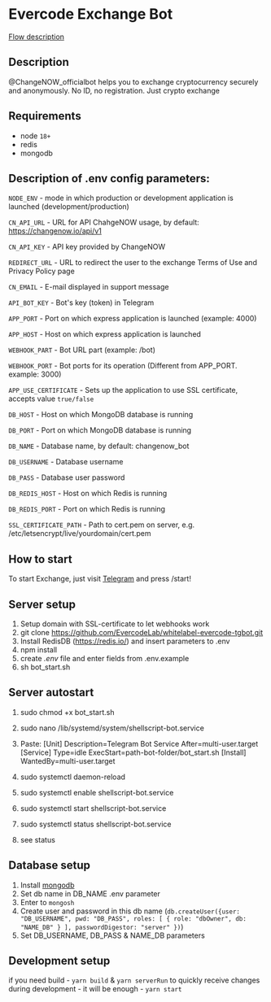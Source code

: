 # Evercode Exchange Bot

[Flow description](./FLOW.md)

## Description

@ChangeNOW_officialbot helps you to exchange cryptocurrency securely and anonymously. No ID, no registration. Just crypto exchange

## Requirements

- node `18+`
- redis
- mongodb

## Description of .env config parameters:

`NODE_ENV` - mode in which production or development application is launched (development/production)

`CN_API_URL` - URL for API ChahgeNOW usage, by default: https://changenow.io/api/v1

`CN_API_KEY` - API key provided by ChangeNOW

`REDIRECT_URL` - URL to redirect the user to the exchange Terms of Use and Privacy Policy page

`CN_EMAIL` - E-mail displayed in support message

`API_BOT_KEY` - Bot's key (token) in Telegram

`APP_PORT` - Port on which express application is launched (example: 4000)

`APP_HOST` - Host on which express application is launched

`WEBHOOK_PART` - Bot URL part (example: /bot)

`WEBHOOK_PORT` - Bot ports for its operation (Different from APP_PORT. example: 3000)

`APP_USE_CERTIFICATE` - Sets up the application to use SSL certificate, accepts value `true/false`

`DB_HOST` - Host on which MongoDB database is running

`DB_PORT` - Port on which MongoDB database is running

`DB_NAME` - Database name, by default: changenow_bot

`DB_USERNAME` - Database username

`DB_PASS` - Database user password

`DB_REDIS_HOST` - Host on which Redis is running

`DB_REDIS_PORT` - Port on which Redis is running

`SSL_CERTIFICATE_PATH` - Path to cert.pem on server, e.g. /etc/letsencrypt/live/yourdomain/cert.pem

## How to start

To start Exchange, just visit [Telegram](http://t.me/changeNOW_officialbot) and press /start!

## Server setup

1. Setup domain with SSL-certificate to let webhooks work
2. git clone https://github.com/EvercodeLab/whitelabel-evercode-tgbot.git
3. Install RedisDB (https://redis.io/) and insert parameters to .env
4. npm install
5. create _.env_ file and enter fields from .env.example
6. sh bot_start.sh

## Server autostart

1. sudo chmod +x bot_start.sh
2. sudo nano /lib/systemd/system/shellscript-bot.service
3. Paste:
   [Unit]
   Description=Telegram Bot Service
   After=multi-user.target
   [Service]
   Type=idle
   ExecStart=path-bot-folder/bot_start.sh
   [Install]
   WantedBy=multi-user.target

4. sudo systemctl daemon-reload
5. sudo systemctl enable shellscript-bot.service
6. sudo systemctl start shellscript-bot.service
7. sudo systemctl status shellscript-bot.service
8. see status

## Database setup

1. Install [mongodb](https://www.mongodb.com/docs/manual/installation/)
2. Set db name in DB_NAME .env parameter
3. Enter to `mongosh`
4. Create user and password in this db name (`db.createUser({user: "DB_USERNAME", pwd: "DB_PASS", roles: [ { role: "dbOwner", db: "NAME_DB" } ], passwordDigestor: "server" })`)
5. Set DB_USERNAME, DB_PASS & NAME_DB parameters

## Development setup

if you need build - `yarn build` & `yarn serverRun`
to quickly receive changes during development - it will be enough - `yarn start`
